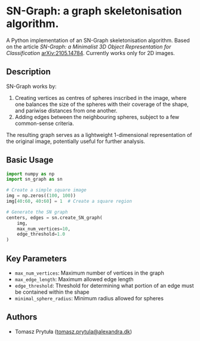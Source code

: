 # SN-Graph: a graph skeletonisation algorithm.

A Python implementation of an SN-Graph skeletonisation algorithm. Based on the article *SN-Graph: a Minimalist 3D Object Representation for Classification* [arXiv:2105.14784](https://arxiv.org/abs/2105.14784). Currently works only for 2D images.

## Description

SN-Graph works by:

1. Creating vertices as centres of spheres inscribed in the image, where one balances the size of the spheres with their coverage of the shape, and pariwise distances from one another.
3. Adding edges between the neighbouring spheres, subject to a few common-sense criteria.

The resulting graph serves as a lightweight 1-dimensional representation of the original image, potentially useful for further analysis. 

## Basic Usage

```python
import numpy as np
import sn_graph as sn

# Create a simple square image
img = np.zeros((100, 100))
img[40:60, 40:60] = 1  # Create a square region

# Generate the SN graph
centers, edges = sn.create_SN_graph(
    img, 
    max_num_vertices=10,
    edge_threshold=1.0
)

```

## Key Parameters

- `max_num_vertices`: Maximum number of vertices in the graph
- `max_edge_length`: Maximum allowed edge length
- `edge_threshold`: Threshold for determining what portion of an edge must be contained within the shape
- `minimal_sphere_radius`: Minimum radius allowed for spheres

## Authors
- Tomasz Prytuła (<tomasz.prytula@alexandra.dk>)
